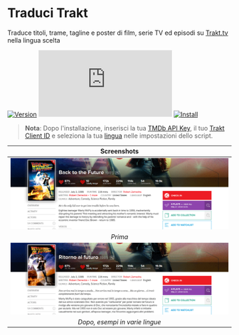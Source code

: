 # Traduci Trakt

Traduce titoli, trame, tagline e poster di film, serie TV ed episodi su [Trakt.tv][trakt-link] nella lingua scelta

[![Version][version-badge]][link]
[![Size][size-badge]][link]
[![Install][install-badge]][download-link]

>**Nota**: Dopo l'installazione, inserisci la tua [TMDb API Key][tmdb-api], il tuo [Trakt Client ID][trakt-client-id] e seleziona la tua [lingua][tmdb-language] nelle impostazioni dello script.

|           Screenshots           |
| :-----------------------------: |
| [![Before][screenshot-1]][link] |
|             _Prima_             |
| [![After][screenshot-2]][link]  |
| _Dopo, esempi in varie lingue_  |

[trakt-link]: https://trakt.tv/
[link]: #traduci-trakt
[tmdb-api]: https://developers.themoviedb.org/3/
[trakt-client-id]: https://trakt.tv/oauth/applications/new
[tmdb-language]: https://developers.themoviedb.org/3/configuration/get-primary-translations

[version-badge]: https://flat.badgen.net/runkit/iFelix18/version/Trakt-Userscripts/translate-trakt
[size-badge]: https://flat.badgen.net/badgesize/normal/iFelix18/Trakt-Userscripts/master/userscripts/translate-trakt.user.js
[install-badge]: https://flat.badgen.net/badge/install%20directly%20from/GitHub/blue "Clicca qui!"

[download-link]: https://cdn.jsdelivr.net/gh/iFelix18/Trakt-Userscripts@master/userscripts/translate-trakt.user.js "Clicca qui!"

[screenshot-1]: https://github.com/iFelix18/Trakt-Userscripts/blob/master/userscripts/docs/screenshots/translate-trakt_before.png?raw=true "Prima"
[screenshot-2]: https://github.com/iFelix18/Trakt-Userscripts/blob/master/userscripts/docs/screenshots/translate-trakt_after.gif?raw=true "Dopo"

